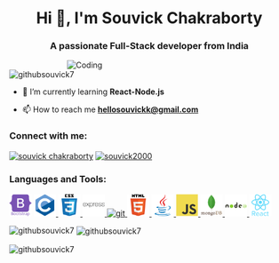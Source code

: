 <h1 align="center">Hi 👋, I'm Souvick Chakraborty</h1>
<h3 align="center">A passionate Full-Stack developer from India</h3>
<img align="right" width="400px" src="https://encrypted-tbn0.gstatic.com/images?q=tbn:ANd9GcQrIXiA955nXXUIyfWiijcoMvGCbF5jv6S4BA&usqp=CAU" alt="Coding">


<p align="left"> <img src="https://komarev.com/ghpvc/?username=githubsouvick7&label=Profile%20views&color=0e75b6&style=flat" alt="githubsouvick7" /> </p>

- 🌱 I’m currently learning **React-Node.js**

- 📫 How to reach me **hellosouvickk@gmail.com**

<h3 align="left">Connect with me:</h3>
<p align="left">
<a href="https://linkedin.com/in/souvick chakraborty" target="blank"><img align="center" src="https://raw.githubusercontent.com/rahuldkjain/github-profile-readme-generator/master/src/images/icons/Social/linked-in-alt.svg" alt="souvick chakraborty" height="30" width="40" /></a>
<a href="https://www.leetcode.com/souvick2000" target="blank"><img align="center" src="https://raw.githubusercontent.com/rahuldkjain/github-profile-readme-generator/master/src/images/icons/Social/leet-code.svg" alt="souvick2000" height="30" width="40" /></a>
</p>

<h3 align="left">Languages and Tools:</h3>
<img src="https://raw.githubusercontent.com/devicons/devicon/master/icons/bootstrap/bootstrap-plain-wordmark.svg" alt="bootstrap" width="40" height="40"/> </a> <a href="https://www.cprogramming.com/" target="_blank" rel="noreferrer"> <img src="https://raw.githubusercontent.com/devicons/devicon/master/icons/c/c-original.svg" alt="c" width="40" height="40"/> </a> <a href="https://www.w3schools.com/css/" target="_blank" rel="noreferrer"> <img src="https://raw.githubusercontent.com/devicons/devicon/master/icons/css3/css3-original-wordmark.svg" alt="css3" width="40" height="40"/> </a> <a href="https://expressjs.com" target="_blank" rel="noreferrer"> <img src="https://raw.githubusercontent.com/devicons/devicon/master/icons/express/express-original-wordmark.svg" alt="express" width="40" height="40"/> </a> <a href="https://git-scm.com/" target="_blank" rel="noreferrer"> <img src="https://www.vectorlogo.zone/logos/git-scm/git-scm-icon.svg" alt="git" width="40" height="40"/> </a> <a href="https://www.w3.org/html/" target="_blank" rel="noreferrer"> <img src="https://raw.githubusercontent.com/devicons/devicon/master/icons/html5/html5-original-wordmark.svg" alt="html5" width="40" height="40"/> </a> <a href="https://www.java.com" target="_blank" rel="noreferrer"> <img src="https://raw.githubusercontent.com/devicons/devicon/master/icons/java/java-original.svg" alt="java" width="40" height="40"/> </a> <a href="https://developer.mozilla.org/en-US/docs/Web/JavaScript" target="_blank" rel="noreferrer"> <img src="https://raw.githubusercontent.com/devicons/devicon/master/icons/javascript/javascript-original.svg" alt="javascript" width="40" height="40"/> </a> <a href="https://www.linux.org/" target="_blank" rel="noreferrer">  </a> <a href="https://www.mongodb.com/" target="_blank" rel="noreferrer"> <img src="https://raw.githubusercontent.com/devicons/devicon/master/icons/mongodb/mongodb-original-wordmark.svg" alt="mongodb" width="40" height="40"/> </a> <a href="https://nodejs.org" target="_blank" rel="noreferrer"> <img src="https://raw.githubusercontent.com/devicons/devicon/master/icons/nodejs/nodejs-original-wordmark.svg" alt="nodejs" width="40" height="40"/> </a> <a href="https://reactjs.org/" target="_blank" rel="noreferrer"> <img src="https://raw.githubusercontent.com/devicons/devicon/master/icons/react/react-original-wordmark.svg" alt="react" width="40" height="40"/> </a> </p>

<p><img align="left" src="https://github-readme-stats.vercel.app/api/top-langs?username=githubsouvick7&show_icons=true&locale=en&layout=compact" alt="githubsouvick7" /></p>

<p>&nbsp;<img align="center" src="https://github-readme-stats.vercel.app/api?username=githubsouvick7&show_icons=true&locale=en" alt="githubsouvick7" /></p>

<p><img align="center" src="https://github-readme-streak-stats.herokuapp.com/?user=githubsouvick7&" alt="githubsouvick7" /></p>
